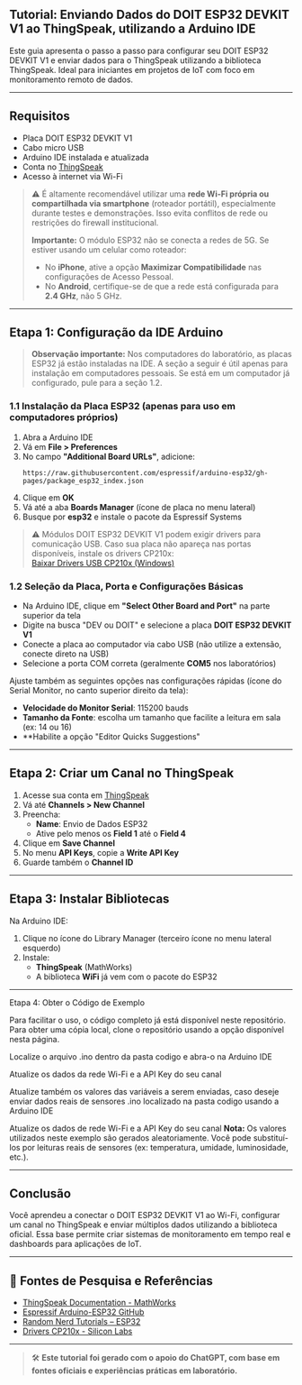 ## Tutorial: Enviando Dados do DOIT ESP32 DEVKIT V1 ao ThingSpeak, utilizando a Arduino IDE

Este guia apresenta o passo a passo para configurar seu DOIT ESP32 DEVKIT V1 e enviar dados para o ThingSpeak utilizando a biblioteca ThingSpeak. Ideal para iniciantes em projetos de IoT com foco em monitoramento remoto de dados.

---

## Requisitos

- Placa DOIT ESP32 DEVKIT V1
- Cabo micro USB
- Arduino IDE instalada e atualizada
- Conta no [ThingSpeak](https://thingspeak.com/)
- Acesso à internet via Wi-Fi

> ⚠️ É altamente recomendável utilizar uma **rede Wi-Fi própria ou compartilhada via smartphone** (roteador portátil), especialmente durante testes e demonstrações. Isso evita conflitos de rede ou restrições do firewall institucional.
>
> **Importante:** O módulo ESP32 não se conecta a redes de 5G. Se estiver usando um celular como roteador:
> - No **iPhone**, ative a opção **Maximizar Compatibilidade** nas configurações de Acesso Pessoal.
> - No **Android**, certifique-se de que a rede está configurada para **2.4 GHz**, não 5 GHz.

---

## Etapa 1: Configuração da IDE Arduino

> **Observação importante:** Nos computadores do laboratório, as placas ESP32 já estão instaladas na IDE.
> A seção a seguir é útil apenas para instalação em computadores pessoais.
> Se está em um computador já configurado, pule para a seção 1.2.

### 1.1 Instalação da Placa ESP32 (apenas para uso em computadores próprios)

1. Abra a Arduino IDE
2. Vá em **File > Preferences**
3. No campo **"Additional Board URLs"**, adicione:
   ```
   https://raw.githubusercontent.com/espressif/arduino-esp32/gh-pages/package_esp32_index.json
   ```
4. Clique em **OK**
5. Vá até a aba **Boards Manager** (ícone de placa no menu lateral)
6. Busque por **esp32** e instale o pacote da Espressif Systems

> ⚠️ Módulos DOIT ESP32 DEVKIT V1 podem exigir drivers para comunicação USB. Caso sua placa não apareça nas portas disponíveis, instale os drivers CP210x:  
> [Baixar Drivers USB CP210x (Windows)](https://randomnerdtutorials.com/install-esp32-esp8266-usb-drivers-cp210x-windows/#more-148082)

### 1.2 Seleção da Placa, Porta e Configurações Básicas

- Na Arduino IDE, clique em **"Select Other Board and Port"** na parte superior da tela
- Digite na busca "DEV ou DOIT" e selecione a placa **DOIT ESP32 DEVKIT V1**
- Conecte a placa ao computador via cabo USB (não utilize a extensão, conecte direto na USB)
- Selecione a porta COM correta (geralmente **COM5** nos laboratórios)

Ajuste também as seguintes opções nas configurações rápidas (ícone do Serial Monitor, no canto superior direito da tela):

- **Velocidade do Monitor Serial**: 115200 bauds
- **Tamanho da Fonte**: escolha um tamanho que facilite a leitura em sala (ex: 14 ou 16)
- **Habilite a opção "Editor Quicks Suggestions"

---

## Etapa 2: Criar um Canal no ThingSpeak

1. Acesse sua conta em [ThingSpeak](https://thingspeak.com)
2. Vá até **Channels > New Channel**
3. Preencha:
   - **Name**: Envio de Dados ESP32
   - Ative pelo menos os **Field 1** até o **Field 4**
4. Clique em **Save Channel**
5. No menu **API Keys**, copie a **Write API Key**
6. Guarde também o **Channel ID**

---

## Etapa 3: Instalar Bibliotecas

Na Arduino IDE:

1. Clique no ícone do Library Manager (terceiro ícone no menu lateral esquerdo)
2. Instale:
   - **ThingSpeak** (MathWorks)
   - A biblioteca **WiFi** já vem com o pacote do ESP32

---
Etapa 4: Obter o Código de Exemplo

Para facilitar o uso, o código completo já está disponível neste repositório. Para obter uma cópia local, clone o repositório usando a opção disponível nesta página.

Localize o arquivo .ino dentro da pasta codigo e abra-o na Arduino IDE

Atualize os dados da rede Wi-Fi e a API Key do seu canal

Atualize também os valores das variáveis a serem enviadas, caso deseje enviar dados reais de sensores .ino localizado na pasta codigo usando a Arduino IDE

Atualize os dados de rede Wi-Fi e a API Key do seu canal
**Nota:** Os valores utilizados neste exemplo são gerados aleatoriamente. Você pode substituí-los por leituras reais de sensores (ex: temperatura, umidade, luminosidade, etc.).

---

## Conclusão

Você aprendeu a conectar o DOIT ESP32 DEVKIT V1 ao Wi-Fi, configurar um canal no ThingSpeak e enviar múltiplos dados utilizando a biblioteca oficial. Essa base permite criar sistemas de monitoramento em tempo real e dashboards para aplicações de IoT.

---

## 🔗 Fontes de Pesquisa e Referências

- [ThingSpeak Documentation - MathWorks](https://www.mathworks.com/help/thingspeak/)
- [Espressif Arduino-ESP32 GitHub](https://github.com/espressif/arduino-esp32)
- [Random Nerd Tutorials – ESP32](https://randomnerdtutorials.com/esp32/)
- [Drivers CP210x - Silicon Labs](https://www.silabs.com/developers/usb-to-uart-bridge-vcp-drivers)

---

> 🛠️ **Este tutorial foi gerado com o apoio do ChatGPT, com base em fontes oficiais e experiências práticas em laboratório.**

